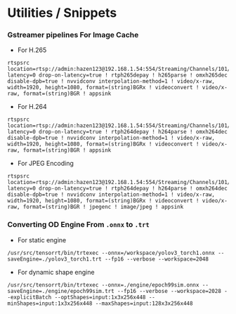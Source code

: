 # Utilities / Snippets

### Gstreamer pipelines For Image Cache
- For H.265
```
rtspsrc location=rtsp://admin:hazen123@192.168.1.54:554/Streaming/Channels/101/ latency=0 drop-on-latency=true ! rtph265depay ! h265parse ! omxh265dec  disable-dpb=true ! nvvidconv interpolation-method=1 ! video/x-raw, width=1920, height=1080, format=(string)BGRx ! videoconvert ! video/x-raw, format=(string)BGR ! appsink
```
- For H.264
```
rtspsrc location=rtsp://admin:hazen123@192.168.1.54:554/Streaming/Channels/101/ latency=0 drop-on-latency=true ! rtph264depay ! h264parse ! omxh264dec  disable-dpb=true ! nvvidconv interpolation-method=1 ! video/x-raw, width=1920, height=1080, format=(string)BGRx ! videoconvert ! video/x-raw, format=(string)BGR ! appsink
```
- For JPEG Encoding
```
rtspsrc location=rtsp://admin:hazen123@192.168.1.54:554/Streaming/Channels/101/ latency=0 drop-on-latency=true ! rtph264depay ! h264parse ! omxh264dec  disable-dpb=true ! nvvidconv interpolation-method=1 ! video/x-raw, width=1920, height=1080, format=(string)BGRx ! videoconvert ! video/x-raw, format=(string)BGR ! jpegenc ! image/jpeg ! appsink
```


### Converting OD Engine From `.onnx` to `.trt`
- For static engine
```
/usr/src/tensorrt/bin/trtexec --onnx=/workspace/yolov3_torch1.onnx --saveEngine=./yolov3_torch1.trt --fp16 --verbose --workspace=2048
```
- For dynamic shape engine
```
/usr/src/tensorrt/bin/trtexec --onnx=./engine/epoch99sim.onnx --saveEngine=./engine/epoch99sim.trt --fp16 --verbose --workspace=2028 --explicitBatch --optShapes=input:1x3x256x448 --minShapes=input:1x3x256x448 --maxShapes=input:128x3x256x448
```